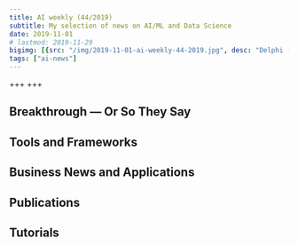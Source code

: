 ```yaml
---
title: AI weekly (44/2019)
subtitle: My selection of news on AI/ML and Data Science
date: 2019-11-01
# lastmod: 2019-11-29
bigimg: [{src: "/img/2019-11-01-ai-weekly-44-2019.jpg", desc: "Delphi (2019)"}]
tags: ["ai-news"]
---
```


+++   +++


<!--more-->

## Breakthrough &mdash; Or So They Say

 


## Tools and Frameworks

  


## Business News and Applications
 



## Publications
 



## Tutorials
 

 